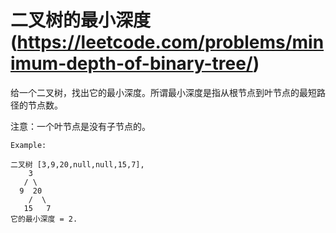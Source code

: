 # 二叉树的最小深度(https://leetcode.com/problems/minimum-depth-of-binary-tree/)

给一个二叉树，找出它的最小深度。所谓最小深度是指从根节点到叶节点的最短路径的节点数。

注意：一个叶节点是没有子节点的。

```
Example:

二叉树 [3,9,20,null,null,15,7],
    3
   / \
  9  20
    /  \
   15   7
它的最小深度 = 2.
```